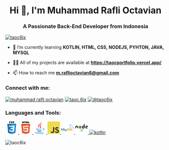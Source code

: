 <h1 align="center">Hi 👋, I'm Muhammad Rafli Octavian</h1>
<h3 align="center">A Passionate Back-End Developer from Indonesia</h3>

<p align="left"> <a href="https://github.com/ryo-ma/github-profile-trophy"><img src="https://github-profile-trophy.vercel.app/?username=taoc6ix" alt="taoc6ix" /></a> </p>

- 🌱 I’m currently learning **KOTLIN, HTML, CSS, NODEJS, PYHTON, JAVA, MYSQL**

- 👨‍💻 All of my projects are available at **https://taocportfolio.vercel.app/**


- 📫 How to reach me **m.raflioctavian6@gmail.com**

<h3 align="left">Connect with me:</h3>
<p align="left">
<a href="https://linkedin.com/in/muhammad rafli octavian" target="blank"><img align="center" src="https://raw.githubusercontent.com/rahuldkjain/github-profile-readme-generator/master/src/images/icons/Social/linked-in-alt.svg" alt="muhammad rafli octavian" height="30" width="40" /></a>
<a href="https://instagram.com/taoc.6ix" target="blank"><img align="center" src="https://raw.githubusercontent.com/rahuldkjain/github-profile-readme-generator/master/src/images/icons/Social/instagram.svg" alt="taoc.6ix" height="30" width="40" /></a>
<a href="https://www.hackerearth.com/@taoc6ix" target="blank"><img align="center" src="https://raw.githubusercontent.com/rahuldkjain/github-profile-readme-generator/master/src/images/icons/Social/hackerearth.svg" alt="@taoc6ix" height="30" width="40" /></a>
</p>

<h3 align="left">Languages and Tools:</h3>
<p align="left"> <a href="https://www.w3schools.com/css/" target="_blank" rel="noreferrer"> <img src="https://raw.githubusercontent.com/devicons/devicon/master/icons/css3/css3-original-wordmark.svg" alt="css3" width="40" height="40"/> </a> <a href="https://www.w3.org/html/" target="_blank" rel="noreferrer"> <img src="https://raw.githubusercontent.com/devicons/devicon/master/icons/html5/html5-original-wordmark.svg" alt="html5" width="40" height="40"/> </a> <a href="https://www.java.com" target="_blank" rel="noreferrer"> <img src="https://raw.githubusercontent.com/devicons/devicon/master/icons/java/java-original.svg" alt="java" width="40" height="40"/> </a> <a href="https://developer.mozilla.org/en-US/docs/Web/JavaScript" target="_blank" rel="noreferrer"> <img src="https://raw.githubusercontent.com/devicons/devicon/master/icons/javascript/javascript-original.svg" alt="javascript" width="40" height="40"/> </a> <a href="https://www.mysql.com/" target="_blank" rel="noreferrer"> <img src="https://raw.githubusercontent.com/devicons/devicon/master/icons/mysql/mysql-original-wordmark.svg" alt="mysql" width="40" height="40"/> </a> <a href="https://nodejs.org" target="_blank" rel="noreferrer"> <img src="https://raw.githubusercontent.com/devicons/devicon/master/icons/nodejs/nodejs-original-wordmark.svg" alt="nodejs" width="40" height="40"/> </a> <a href="https://kotlinlang.org" target="_blank" rel="noreferrer"> <img src="https://www.vectorlogo.zone/logos/kotlinlang/kotlinlang-icon.svg" alt="kotlin" width="40" height="40"/> </a> </p> </p>

<p><img align="center" src="https://github-readme-stats.vercel.app/api/top-langs?username=taoc6ix&show_icons=true&locale=en&layout=compact" alt="taoc6ix" /></p>
